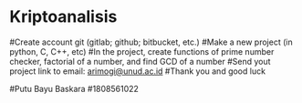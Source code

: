 # Kriptoanalisis

#Create account git (gitlab; github; bitbucket, etc.)
#Make a new project (in python, C, C++, etc)
#In the project, create functions of prime number checker, factorial of a number, and find GCD of a number
#Send yout project link to email: arimogi@unud.ac.id
#Thank you and good luck

#Putu Bayu Baskara
#1808561022
